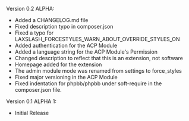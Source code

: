 Version 0.2 ALPHA:
 - Added a CHANGELOG.md file
 - Fixed description typo in composer.json
 - Fixed a typo for LAXSLASH_FORCESTYLES_WARN_ABOUT_OVERRIDE_STYLES_ON
 - Added authentication for the ACP Module
 - Added a language string for the ACP Module's Permission
 - Changed description to reflect that this is an extension, not software
 - Homepage added for the extension
 - The admin module mode was renamed from settings to force_styles
 - Fixed major versioning in the ACP Module
 - Fixed indentation for phpbb/phpbb under soft-require in the composer.json file.

Version 0.1 ALPHA 1:
 - Initial Release